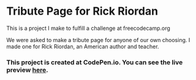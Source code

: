 # Tribute Page for Rick Riordan

This is a project I make to fulfill a challenge at freecodecamp.org

We were asked to make a tribute page for anyone of our own choosing. I made one for Rick Riordan, an American author and teacher.

### This project is created at CodePen.io. You can see the live preview [here](https://htmlpreview.github.io/?https://github.com/shevalda/Tribute-Page-for-Rick-Riordan/blob/master/index.html).
